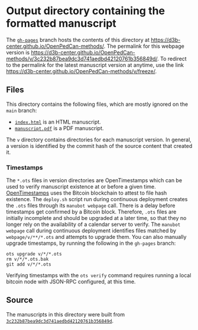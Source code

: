# Output directory containing the formatted manuscript

The [`gh-pages`](https://github.com/d3b-center/OpenPedCan-methods/tree/gh-pages) branch hosts the contents of this directory at <https://d3b-center.github.io/OpenPedCan-methods/>.
The permalink for this webpage version is <https://d3b-center.github.io/OpenPedCan-methods/v/3c232b87bea9dc3d741aedbd42120761b356849d/>.
To redirect to the permalink for the latest manuscript version at anytime, use the link <https://d3b-center.github.io/OpenPedCan-methods/v/freeze/>.

## Files

This directory contains the following files, which are mostly ignored on the `main` branch:

+ [`index.html`](index.html) is an HTML manuscript.
+ [`manuscript.pdf`](manuscript.pdf) is a PDF manuscript.

The `v` directory contains directories for each manuscript version.
In general, a version is identified by the commit hash of the source content that created it.

### Timestamps

The `*.ots` files in version directories are OpenTimestamps which can be used to verify manuscript existence at or before a given time.
[OpenTimestamps](https://opentimestamps.org/) uses the Bitcoin blockchain to attest to file hash existence.
The `deploy.sh` script run during continuous deployment creates the `.ots` files through its `manubot webpage` call.
There is a delay before timestamps get confirmed by a Bitcoin block.
Therefore, `.ots` files are initially incomplete and should be upgraded at a later time, so that they no longer rely on the availability of a calendar server to verify.
The `manubot webpage` call during continuous deployment identifies files matched by `webpage/v/**/*.ots` and attempts to upgrade them.
You can also manually upgrade timestamps, by running the following in the `gh-pages` branch:

```shell
ots upgrade v/*/*.ots
rm v/*/*.ots.bak
git add v/*/*.ots
```

Verifying timestamps with the `ots verify` command requires running a local bitcoin node with JSON-RPC configured, at this time.

## Source

The manuscripts in this directory were built from
[`3c232b87bea9dc3d741aedbd42120761b356849d`](https://github.com/d3b-center/OpenPedCan-methods/commit/3c232b87bea9dc3d741aedbd42120761b356849d).
